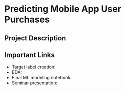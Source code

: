 # Predicting Mobile App User Purchases

## Project Description


## Important Links
 - Target label creation:
 - EDA:
 - Final ML modeling notebook:
 - Seminar presentation: